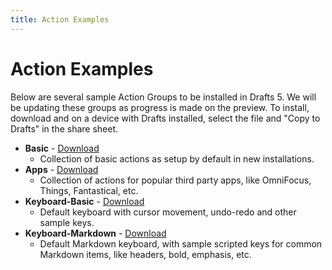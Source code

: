 ```yaml
---
title: Action Examples
---
```

# Action Examples

Below are several sample Action Groups to be installed in Drafts 5. We will be updating these groups as progress is made on the preview. To install, download and on a device with Drafts installed, select the file and "Copy to Drafts" in the share sheet.

- **Basic** - [Download](./downloads/Basic.draftsActionGroup)
  - Collection of basic actions as setup by default in new installations.
- **Apps** - [Download](./downloads/Actions-Apps.draftsActionGroup)
  - Collection of actions for popular third party apps, like OmniFocus, Things, Fantastical, etc.
- **Keyboard-Basic** - [Download](./downloads/Keyboard-Basic.draftsActionGroup)
  - Default keyboard with cursor movement, undo-redo and other sample keys.
- **Keyboard-Markdown** - [Download](./downloads/Keyboard-Markdown.draftsActionGroup)
  - Default Markdown keyboard, with sample scripted keys for common Markdown items, like headers, bold, emphasis, etc.
